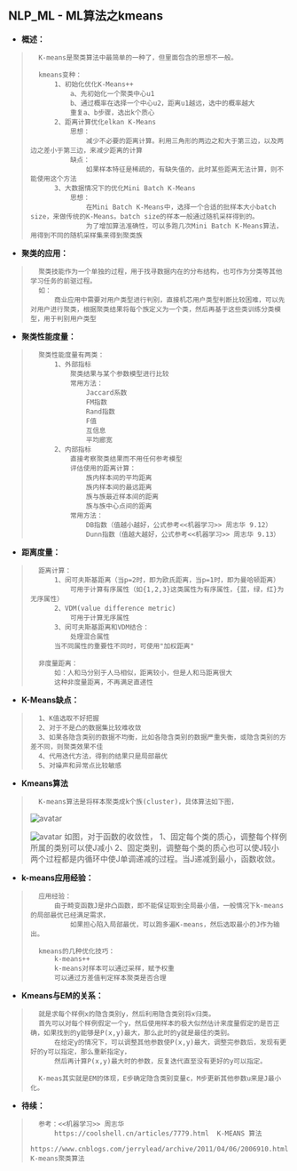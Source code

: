 ## NLP_ML - ML算法之kmeans
- **概述：**
>       K-means是聚类算法中最简单的一种了，但里面包含的思想不一般。
>
>       kmeans变种：
>           1、初始化优化K-Means++
>               a、先初始化一个聚类中心u1
>               b、通过概率在选择一个中心u2，距离u1越远，选中的概率越大
>               重复a、b步骤，选出k个质心
>           2、距离计算优化elkan K-Means
>               思想：
>                   减少不必要的距离计算。利用三角形的两边之和大于第三边，以及两边之差小于第三边，来减少距离的计算
>               缺点：
>                   如果样本特征是稀疏的，有缺失值的，此时某些距离无法计算，则不能使用这个方法
>           3、大数据情况下的优化Mini Batch K-Means
>               思想：
>                   在Mini Batch K-Means中，选择一个合适的批样本大小batch size，来做传统的K-Means。batch size的样本一般通过随机采样得到的。
>                   为了增加算法准确性，可以多跑几次Mini Batch K-Means算法，用得到不同的随机采样集来得到聚类族
>
>

- **聚类的应用：**
>       聚类技能作为一个单独的过程，用于找寻数据内在的分布结构，也可作为分类等其他学习任务的前驱过程。
>       如：
>           商业应用中需要对用户类型进行判别，直接机芯用户类型判断比较困难，可以先对用户进行聚类，根据聚类结果将每个族定义为一个类，然后再基于这些类训练分类模型，用于判别用户类型
>

- **聚类性能度量：**
>       聚类性能度量有两类：
>           1、外部指标
>               聚类结果与某个参数模型进行比较
>               常用方法：
>                   Jaccard系数
>                   FM指数
>                   Rand指数
>                   F值
>                   互信息
>                   平均廊宽
>           2、内部指标
>               直接考察聚类结果而不用任何参考模型
>               评估使用的距离计算：
>                   族内样本间的平均距离
>                   族内样本间的最远距离
>                   族与族最近样本间的距离
>                   族与族中心点间的距离
>               常用方法：
>                   DB指数（值越小越好，公式参考<<机器学习>> 周志华 9.12）
>                   Dunn指数（值越大越好，公式参考<<机器学习>> 周志华 9.13）
>

- **距离度量：**
>       距离计算：
>           1、闵可夫斯基距离（当p=2时，即为欧氏距离，当p=1时，即为曼哈顿距离）
>               可用于计算有序属性（如{1,2,3}这类属性为有序属性，{蓝，绿，红}为无序属性）
>           2、VDM(value difference metric)
>               可用于计算无序属性
>           3、闵可夫斯基距离和VDM结合：
>               处理混合属性
>           当不同属性的重要性不同时，可使用"加权距离"
>
>       非度量距离：
>           如：人和马分别于人马相似，距离较小，但是人和马距离很大
>           这种非度量距离，不再满足直递性
>
>

- **K-Means缺点：**
>       1、K值选取不好把握
>       2、对于不是凸的数据集比较难收敛
>       3、如果各隐含类别的数据不均衡，比如各隐含类别的数据严重失衡，或隐含类别的方差不同，则聚类效果不佳
>       4、代用迭代方法，得到的结果只是局部最优
>       5、对噪声和异常点比较敏感
>
>

- **Kmeans算法**
>       K-means算法是将样本聚类成k个族(cluster)，具体算法如下图，
> ![avatar](https://github.com/nwaiting/wolf-ai/blob/master/wolf_others/pic/nlp_ml_kmeans_alg.png)
>
> ![avatar](https://github.com/nwaiting/wolf-ai/blob/master/wolf_others/pic/nlp_ml_kmeans_alg_distance.png)
>       如图，对于函数的收敛性，
>           1、固定每个类的质心，调整每个样例所属的类别可以使J减小
>           2、固定类别，调整每个类的质心也可以使J较小
>           两个过程都是内循环中使J单调递减的过程。当J递减到最小，函数收敛。
>

- **k-means应用经验：**
>       应用经验：
>           由于畸变函数J是非凸函数，即不能保证取到全局最小值，一般情况下k-means的局部最优已经满足需求，
>               如果担心陷入局部最优，可以跑多遍K-means，然后选取最小的J作为输出。
>
>       kmeans的几种优化技巧：
>           k-means++
>           k-means对样本可以通过采样，赋予权重
>           可以通过方差值判定样本聚类是否合理
>
>

- **Kmeans与EM的关系：**
>       就是求每个样例x的隐含类别y，然后利用隐含类别将x归类。
>       首先可以对每个样例假定一个y，然后使用样本的极大似然估计来度量假定的是否正确，如果找到的y能够是P(x,y)最大，那么此时的y就是最佳的类别。
>           在给定y的情况下，可以调整其他参数使P(x,y)最大，调整完参数后，发现有更好的y可以指定，那么重新指定y，
>           然后再计算P(x,y)最大时的参数，反复迭代直至没有更好的y可以指定。
>
>       K-meas其实就是EM的体现，E步确定隐含类别变量c，M步更新其他参数u来是J最小化。
>
>


- **待续：**
>       参考：<<机器学习>> 周志华
>           https://coolshell.cn/articles/7779.html  K-MEANS 算法
>           https://www.cnblogs.com/jerrylead/archive/2011/04/06/2006910.html   K-means聚类算法
>
>
>
>
>
>
>
>
>
>
>
>
>
>
